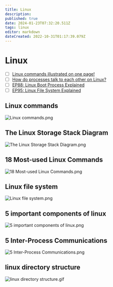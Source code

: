 ```yaml
---
title: Linux
description: 
published: true
date: 2024-01-23T07:32:20.511Z
tags: linux
editor: markdown
dateCreated: 2022-10-31T01:17:39.079Z
---
```


# Linux
- [ ] [Linux commands illustrated on one page!](https://xmind.app/m/WwtB/)
- [ ] [How do processes talk to each other on Linux?](https://blog.bytebytego.com/p/ep70-cloud-services-cheat-sheet?utm_source=profile&utm_medium=reader2)
- [ ] [EP88: Linux Boot Process Explained](https://blog.bytebytego.com/p/ep88-linux-boot-process-explained?utm_source=profile&utm_medium=reader2)
- [ ] [EP95: Linux File System Explained](https://blog.bytebytego.com/p/ep95-linux-file-system-explained?utm_source=profile&utm_medium=reader2)

## Linux commands
![Linux commands.png](http://192.168.25.60:8000/files/file_storage/cf698df8.png)

## The Linux Storage Stack Diagram
![The Linux Storage Stack Diagram.png](http://192.168.25.60:8000/files/file_storage/c727d9c2.png)

## 18 Most-used Linux Commands
![18 Most-used Linux Commands.png](http://192.168.25.60:8000/files/file_storage/b0d7bb1c.png)

## Linux file system
![Linux file system.png](http://192.168.25.60:8000/files/file_storage/11f639e0.png)

## 5 important components of linux
![5 important components of linux.png](http://192.168.25.60:8000/files/file_storage/1fcf955c.png)

## 5 Inter-Process Communications
![5 Inter-Process Communications.png](http://192.168.25.60:8000/files/file_storage/d1d2777c.png)

## linux directory structure
![linux directory structure.gif](http://192.168.25.60:8000/files/file_storage/7cf5e25b.gif)


